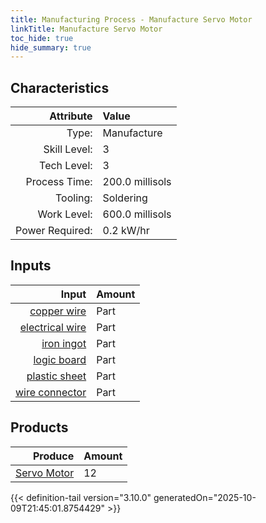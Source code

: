 ```yaml
---
title: Manufacturing Process - Manufacture Servo Motor
linkTitle: Manufacture Servo Motor
toc_hide: true
hide_summary: true
---
```

<!-- This is generated by the MarsSim HelpGenertor, do not edit. -->


## Characteristics

| Attribute      | Value |
|--------:|:------|
|Type:|Manufacture|
|Skill Level:|3|
|Tech Level:|3|
|Process Time:|200.0 millisols|
|Tooling:|Soldering|
|Work Level:|600.0 millisols|
|Power Required:|0.2 kW/hr|

## Inputs

| Input      | Amount |
|--------:|:------|
|[copper wire](/docs/definitions/part/copper-wire)|Part|12|
|[electrical wire](/docs/definitions/part/electrical-wire)|Part|12|
|[iron ingot](/docs/definitions/part/iron-ingot)|Part|1|
|[logic board](/docs/definitions/part/logic-board)|Part|12|
|[plastic sheet](/docs/definitions/part/plastic-sheet)|Part|1|
|[wire connector](/docs/definitions/part/wire-connector)|Part|12|

## Products


| Produce      | Amount |
|--------:|:------|
|[Servo Motor](/docs/definitions/part/servo-motor)|12|



{{< definition-tail version="3.10.0" generatedOn="2025-10-09T21:45:01.8754429" >}}



